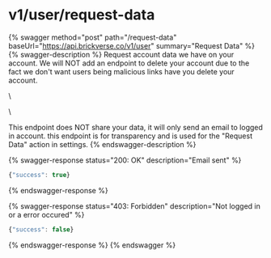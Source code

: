 # v1/user/request-data

{% swagger method="post" path="/request-data" baseUrl="https://api.brickverse.co/v1/user" summary="Request Data" %}
{% swagger-description %}
Request account data we have on your account. We will NOT add an endpoint to delete your account due to the fact we don't want users being malicious links have you delete your account.

\




\


This endpoint does NOT share your data, it will only send an email to logged in account. this endpoint is for transparency and is used for the "Request Data" action in settings.
{% endswagger-description %}

{% swagger-response status="200: OK" description="Email sent" %}
```javascript
{"success": true}
```
{% endswagger-response %}

{% swagger-response status="403: Forbidden" description="Not logged in or a error occured" %}
```javascript
{"success": false}
```
{% endswagger-response %}
{% endswagger %}
